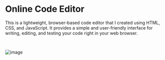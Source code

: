 # Online Code Editor

This is a lightweight, browser-based code editor that I created using HTML, CSS, and JavaScript. It provides a simple and user-friendly interface for writing, editing, and testing your code right in your web browser.

<br/>

![image](https://user-images.githubusercontent.com/87518350/131484310-08cce698-7ed1-480f-aad2-fcd0af8a1c7d.png)
